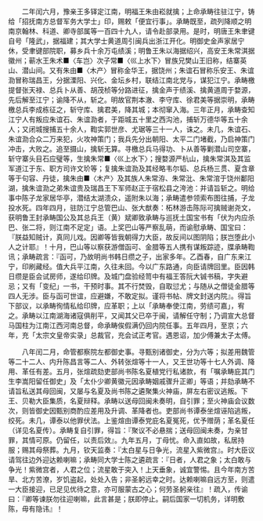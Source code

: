 <!-- { "loadSidebar": true } -->
　　二年闰六月，豫亲王多铎定江南，明福王朱由崧就擒；上命承畴往驻江宁，铸给「招抚南方总督军务大学士」印，赐敕「便宜行事」。承畴既至，疏列降顺之明南京翰林、科道、卿寺部属等一百四十九人，请令赴部录用。是时，明唐王朱聿键自号「隆武」，据福建；其大学士黄道周引闽兵出浙江开化。明御史金声家居宁休，受聿键部院职，募乡兵十余万屯绩溪；明鲁王朱以海据绍兴，高安王朱常淇据徽州；蕲水王朱术■〈车岂〉次子常■〈巛上水下〉冒族兄樊山王旧称，结寨英山、潜山间。又有朱由■〈木产〉冒称金华王，据饶州；朱谊石冒称乐安王、朱谊泐冒称瑞昌王，分据溧阳、兴化、金坛乡村，联结江南北党与，谋犯江宁。承畴檄提督张天禄、总兵卜从善、胡茂桢等分路进征，擒金声于绩溪、擒黄道周于婺源，先后解至江宁；谕降不从，斩之。明故官荆本澈、李守库、徐君美等据崇明，承畴檄总兵李成栋征之，斩守库、擒君美，降其城；本彻窜入海。三年正月，承畴查知江宁人有叛应朱谊石、朱谊泐者，于距城五十里之西沟池，捕斩万德华等五十余人；又闭城搜捕五十余人，鞫实郭世彦、尤琚等三十一人，诛之。未几，朱谊石、朱谊泐合众二万来犯，火攻神策门；我兵先分出朝阳、太平二门堵截，乃启神策门冲击，大败之。追至摄山，擒斩无算。寻檄总兵马得功、卜从善等剿潜山司空寨，斩守寨头目石应璧等，生擒朱常■〈巛上水下〉；搜婺源严杭山，擒朱常淇及其监军道江于东、职方司许文玠等；复擒朱谊泐及其经略韦尔韬、总兵杨三贯、夏含章等于句容、丹徒，擒朱由■〈木产〉及其族人朱常洊、朱常沘、朱常涫于饶州鄱阳湖，擒朱谊泐之弟朱谊贵及瑞昌王下军师赵正于宿松县之洿池：并请旨斩之。明给事中陈子龙家居华亭，潜结太湖溃众，遥附朱以海；承畴遣参领索布图往捕，子龙投水死。四年四月，驻防江宁总管巴山、张大猷奏：柘林游击陈际可擒贼谢尧文，获明鲁王封承畴国公及其总兵王（黄）斌卿致承畴与巡抚土国宝书有「伏为内应杀巴、张二将，则江南不足定」语。上奖巴山等严察乱萌，而谕慰承畴、国宝曰：『朕益知贼计，真同儿戏。因卿等皆我朝得力大臣，故反间以图阴陷；朕岂堕此小人之计耶』！十月，巴山等以察获游僧函可、金腊等五人携有谋叛踪迹，牒承畴鞫讯；承畴疏言：『函可，乃故明尚书韩日缵之子，出家多年。乙酉春，自广东来江宁，印刷藏经。值大兵平江南，久往未回。今以广东路通，向臣请牌回里。臣因韩日缵是臣会试房师，遂给印牌。及城门盘验经笥中有福王答阮大铖书稿，字失避忌；又有「变纪」一书，干预时事。其不行焚毁，自取愆尤；与随从之僧徒金腊等四人无涉。臣与函可世谊，应避嫌，不敢定拟。谨将书帖、牌文封送内院』。得旨下部议，以承畴徇情私给印牌，应革职；上以「承畴奉使江南，劳绩可嘉」，宥之。承畴以江南湖海诸寇俱削平，又闻其父已卒于闽，请解任守制；乃调宣大总督马国柱为江南江西河南总督，命承畴俟假满仍回内院任事。五年四月，至京；六年，充「太宗文皇帝实录」总裁官，充会试正考官。遇恩诏，加少傅兼太子太傅。

　　八年闰二月，命管都察院左都御史事。寻甄别诸御史，分为六等；拟差用魏管等二十二人、内升陈昌言等二人、外转张煊等十一人，又王世功等十七人外调、降用、革任有差。五月，张煊疏劾吏部尚书陈名夏植党行私诸款，有「嘱承畴庇其门生李嵩阳留任御史」及「太仆少卿黄徽元因承畴姻戚骤升正卿」等语；并劾承畴不请旨私送其母回闽，又屡与名夏及尚书陈之遴聚集火神庙，屏左右密议逃叛。下王、贝勒大臣集质，名夏辩释。承畴以送母回闽未奏明，自引罪；至火神庙会议数次，则皆御史因甄别商酌应差用及升调、革降者也。吏部尚书谭泰坐煊诬陷逃叛，绞死。未几，谭泰以他罪伏法。上鉴煊由谭泰党庇名夏冤死，优予赠荫；革名夏任（详见名夏传）。承畴复自引罪，得旨：『聚议不必悬揣；送母回闽未奏，为亲甘罪，其情可原。仍留任，以责后效』。九年五月，丁母忧。命入直如故，私居持服；赐其母祭葬。九月，钦天监奏：『太白星与日争光，流星入紫微宫』。时大臣议请驾往边外迎达赖喇嘛；承畴同大学士陈之遴疏言：『日者，人君之象；太白敢与争光！紫微宫者，人君之位；流星敢于突入！上天垂象，诚宜警惕。且今年南方苦旱、北方苦潦，岁饥盗起，处处入告；非圣躬远幸之时。达赖喇嘛自远方至，则遣一大臣接迎，已足见优待之意，亦可服蒙古之心；何劳圣躬亲往』！疏入，传谕曰：『卿等谏朕勿往迎喇嘛，此言甚是；朕即停止。嗣后国家一切机务，详明敷陈，毋有隐讳』！

